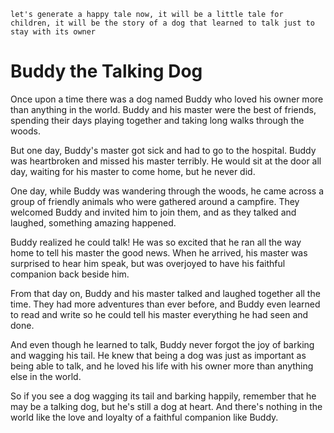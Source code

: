 ```
let's generate a happy tale now, it will be a little tale for children, it will be the story of a dog that learned to talk just to stay with its owner
```
# Buddy the Talking Dog

Once upon a time there was a dog named Buddy who loved his owner more than anything in the world. Buddy and his master were the best of friends, spending their days playing together and taking long walks through the woods.

But one day, Buddy's master got sick and had to go to the hospital. Buddy was heartbroken and missed his master terribly. He would sit at the door all day, waiting for his master to come home, but he never did.

One day, while Buddy was wandering through the woods, he came across a group of friendly animals who were gathered around a campfire. They welcomed Buddy and invited him to join them, and as they talked and laughed, something amazing happened.

Buddy realized he could talk! He was so excited that he ran all the way home to tell his master the good news. When he arrived, his master was surprised to hear him speak, but was overjoyed to have his faithful companion back beside him.

From that day on, Buddy and his master talked and laughed together all the time. They had more adventures than ever before, and Buddy even learned to read and write so he could tell his master everything he had seen and done.

And even though he learned to talk, Buddy never forgot the joy of barking and wagging his tail. He knew that being a dog was just as important as being able to talk, and he loved his life with his owner more than anything else in the world.

So if you see a dog wagging its tail and barking happily, remember that he may be a talking dog, but he's still a dog at heart. And there's nothing in the world like the love and loyalty of a faithful companion like Buddy.

